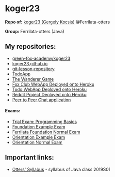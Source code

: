# koger23
**Repo of:** [koger23 (Gergely Kocsis)](https://github.com/koger23) @Ferrilata-otters

**Group:** Ferrilata-otters (Java)

## My repositories:
* [green-fox-academy/koger23](https://github.com/green-fox-academy/koger23)
* [koger23.github.io](http://github.com/koger23/koger23.github.io)
* [git-lesson-repository](https://github.com/koger23/git-lesson-repository)
* [TodoApp](https://github.com/green-fox-academy/koger23-todo-app)
* [The Wanderer Game](https://github.com/koger23/wanderer-java)
* [Fox Club WebApp Deployed onto Heroku](https://github.com/green-fox-academy/koger23_fox-club_web-app)
* [Todo WebApp Deployed onto Heroku](https://github.com/green-fox-academy/koger23_todo-web-app)
* [Reddit Project Deployed onto Heroku](https://github.com/green-fox-academy/koger23_reddit-project)
* [Peer to Peer Chat application](https://github.com/koger23/p2p-chat)


#### Exams:
* [Trial Exam: Programming Basics](https://github.com/koger23/exam-trial-basics)
* [Foundation Example Exam](https://github.com/koger23/foundation-example-exam)
* [Ferrilata Foundation Normal Exam](https://github.com/koger23/ferrilata-foundation-normal-exam)
* [Orientation Example Exam](https://github.com/koger23/orientation-example-exam)
* [Orientation Normal Exam](https://github.com/koger23/ferrilata-orientation-normal-exam)

## Important links:
* [Otters' Syllabus](https://github.com/green-fox-academy/otters-syllabus) - syllabus of Java class 2019S01
